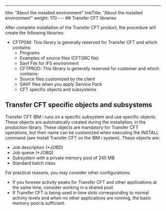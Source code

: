 ---
title: "About the installed environment"
linkTitle: "About the installed environment"
weight: 170
--- ## Transfer CFT libraries

After complete installation of the Transfer CFT product, the procedure will create the following libraries:

- CFTPGM: This library is generally reserved for Transfer CFT and which contains:
    - Programs
    - Examples of source files (CFTSRC file)
    - Savf File for IFS environment
    - CFTPROD: This library is generally reserved for customer and which contains:
    - Source files customized by the client
    - SAVF files when you apply Service Pack
    - CFT specific objects and subsystems

## Transfer CFT specific objects and subsystems

Transfer CFT IBM i runs on a specific subsystem and use specific objects. These objects are automatically created during the installation, in the production library. These objects are mandatory for Transfer CFT operations, but their name can be customized when executing the INSTALL command (see Install Transfer CFT on the IBM i system). These objects are:

- Job description (\*JOBD)
- Job queue (\*JOBQ)
- Subsystem with a private memory pool of 245 MB
- Standard batch class

For practical reasons, you may consider other configurations:

- If you foresee activity peaks for Transfer CFT and other applications at the same time, consider working in a shared pool.
- If Transfer CFT is being used in time slots corresponding to normal activity levels and when no other applications are running, the basic memory pool is sufficient.
